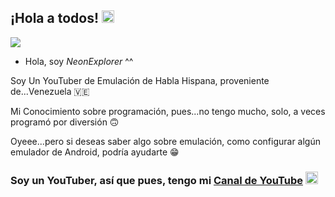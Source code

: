 ## ¡Hola a todos! <img src="https://cdn.discordapp.com/attachments/1393804680513065081/1393805197280673822/hand-waving-hand.gif?ex=687481be&is=6873303e&hm=cf05144bae41cc4837f3f1c675f1bea52a3fdb34537a0fa53940897331990636&" width="20" height="20">
<img src="https://cdn.discordapp.com/attachments/1393804680513065081/1393804862533144666/neonexplorer-logo.png?ex=6874816e&is=68732fee&hm=1949a1d4fe395b4614d7909a1cb89e6d0fa7a088aa358ac0c4db1539337ad287"></img>
<!--
**NeonExplorerOficial/neonexploreroficial** is a ✨ _special_ ✨ repository because its `README.md` (this file) appears on your GitHub profile.

Here are some ideas to get you started:

- 🔭 I’m currently working on ...
- 🌱 I’m currently learning ...
- 👯 I’m looking to collaborate on ...
- 🤔 I’m looking for help with ...
- 💬 Ask me about ...
- 📫 How to reach me: ...
- 😄 Pronouns: ...
- ⚡ Fun fact: ...
-->
- Hola, soy <I>NeonExplorer</i> ^^

Soy Un YouTuber de Emulación de Habla Hispana, proveniente de...Venezuela 🇻🇪

Mi Conocimiento sobre programación, pues...no tengo mucho, solo, a veces programó por diversión 🙃

Oyeee...pero si deseas saber algo sobre emulación, como configurar algún emulador de Android, podría ayudarte 😁
  
### Soy un YouTuber, así que pues, tengo mi [Canal de YouTube](https://www.youtube.com/@neonexplorerlegacy) <img src="https://cdn.discordapp.com/attachments/1393804680513065081/1393968908406362365/3146788_youtube_logo_icon.png?ex=68751a36&is=6873c8b6&hm=d11650572707c88fcd1c4e57b4bb73e670b2e07f431f6de432517bf688760447&" width="20" height="20">
